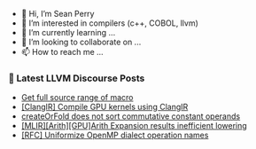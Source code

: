 - 👋 Hi, I’m Sean Perry
- 👀 I’m interested in compilers (c++, COBOL, llvm)
- 🌱 I’m currently learning ...
- 💞️ I’m looking to collaborate on ...
- 📫 How to reach me ...

<!---
s66perry/s66perry is a ✨ special ✨ repository because its `README.md` (this file) appears on your GitHub profile.
You can click the Preview link to take a look at your changes.
--->
### 📕 Latest LLVM Discourse Posts

<!-- DISCOURSE-LLVM:START -->
- [Get full source range of macro](https://discourse.llvm.org/t/get-full-source-range-of-macro/77723#post_1)
- [[ClangIR] Compile GPU kernels using ClangIR](https://discourse.llvm.org/t/clangir-compile-gpu-kernels-using-clangir/76984#post_21)
- [createOrFold does not sort commutative constant operands](https://discourse.llvm.org/t/createorfold-does-not-sort-commutative-constant-operands/77721#post_1)
- [[MLIR][Arith][GPU]Arith Expansion results inefficient lowering](https://discourse.llvm.org/t/mlir-arith-gpu-arith-expansion-results-inefficient-lowering/77718#post_1)
- [[RFC] Uniformize OpenMP dialect operation names](https://discourse.llvm.org/t/rfc-uniformize-openmp-dialect-operation-names/77715#post_3)
<!-- DISCOURSE-LLVM:END -->

